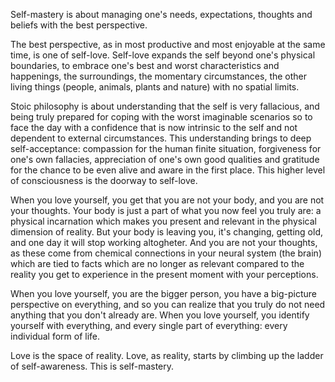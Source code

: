 Self-mastery is about managing one's needs, expectations, thoughts and beliefs with the best perspective.

The best perspective, as in most productive and most enjoyable at the same time, is one of self-love.
Self-love expands the self beyond one's physical boundaries, to embrace one's best and worst characteristics and happenings, the surroundings, the momentary circumstances, the other living things (people, animals, plants and nature) with no spatial limits.

Stoic philosophy is about understanding that the self is very fallacious, and being truly prepared for coping with the worst imaginable scenarios so to face the day with a confidence that is now intrinsic to the self and not dependent to external circumstances.
This understanding brings to deep self-acceptance: compassion for the human finite situation, forgiveness for one's own fallacies, appreciation of one's own good qualities and gratitude for the chance to be even alive and aware in the first place.
This higher level of consciousness is the doorway to self-love.

When you love yourself, you get that you are not your body, and you are not your thoughts.
Your body is just a part of what you now feel you truly are: a physical incarnation which makes you present and relevant in the physical dimension of reality.
But your body is leaving you, it's changing, getting old, and one day it will stop working altogheter.
And you are not your thoughts, as these come from chemical connections in your neural system (the brain) which are tied to facts which are no longer as relevant compared to the reality you get to experience in the present moment with your perceptions.

When you love yourself, you are the bigger person, you have a big-picture perspective on everything, and so you can realize that you truly do not need anything that you don't already are.
When you love yourself, you identify yourself with everything, and every single part of everything: every individual form of life.

Love is the space of reality.
Love, as reality, starts by climbing up the ladder of self-awareness.
This is self-mastery.

